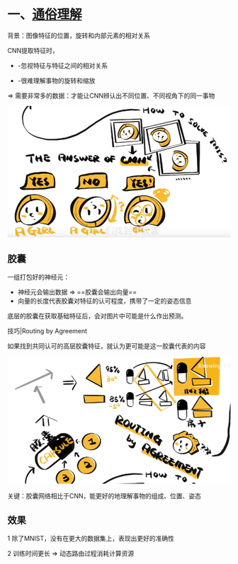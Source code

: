 # 一、[通俗理解](https://www.bilibili.com/video/BV1ty4y1r7M8/?spm_id_from=333.788.recommend_more_video.13)

背景：图像特征的位置，旋转和内部元素的相对关系

CNN提取特征时，

- -忽视特征与特征之间的相对关系

- -很难理解事物的旋转和缩放

=> 需要非常多的数据：才能让CNN辨认出不同位置、不同视角下的同一事物

<img src="https://raw.githubusercontent.com/DaiDuncan/PicUploader/main/img3/20210613155321.png" alt="image-20210613155320747" style="zoom:67%;" />



## 胶囊

一组打包好的神经元：

- 神经元会输出数据 => ==胶囊会输出向量==
- 向量的长度代表胶囊对特征的认可程度，携带了一定的姿态信息

底层的胶囊在获取基础特征后，会对图片中可能是什么作出预测。



技巧|Routing by Agreement

如果找到共同认可的高层胶囊特征，就认为更可能是这一胶囊代表的内容

<img src="https://raw.githubusercontent.com/DaiDuncan/PicUploader/main/img3/20210613155644.png" alt="image-20210613155644090" style="zoom:67%;" />

关键：胶囊网络相比于CNN，能更好的地理解事物的组成、位置、姿态



## 效果

1 除了MNIST，没有在更大的数据集上，表现出更好的准确性

2 训练时间更长 => 动态路由过程消耗计算资源

